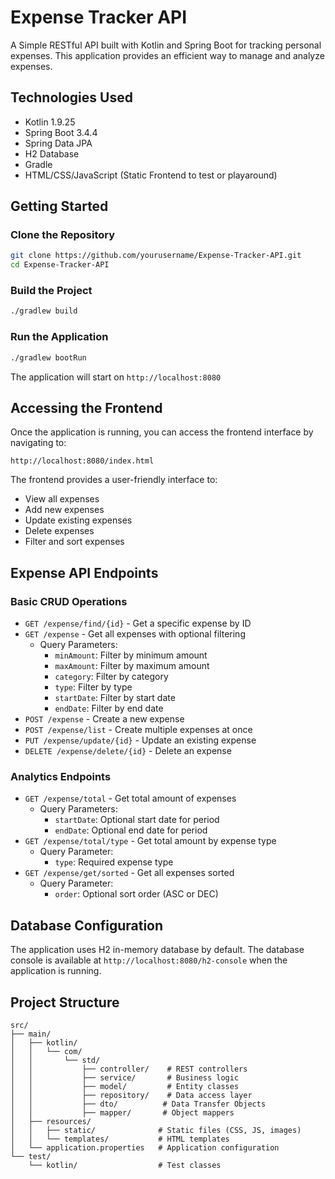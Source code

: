 # Expense Tracker API

A Simple RESTful API built with Kotlin and Spring Boot for tracking personal expenses. This application provides an efficient way to manage and analyze expenses.

## Technologies Used

- Kotlin 1.9.25
- Spring Boot 3.4.4
- Spring Data JPA
- H2 Database
- Gradle
- HTML/CSS/JavaScript (Static Frontend to test or playaround)

## Getting Started

### Clone the Repository

```bash
git clone https://github.com/yourusername/Expense-Tracker-API.git
cd Expense-Tracker-API
```

### Build the Project

```bash
./gradlew build
```

### Run the Application

```bash
./gradlew bootRun
```

The application will start on `http://localhost:8080`

## Accessing the Frontend

Once the application is running, you can access the frontend interface by navigating to:
```
http://localhost:8080/index.html
```

The frontend provides a user-friendly interface to:
- View all expenses
- Add new expenses
- Update existing expenses
- Delete expenses
- Filter and sort expenses

## Expense API Endpoints

### Basic CRUD Operations

- `GET /expense/find/{id}` - Get a specific expense by ID
- `GET /expense` - Get all expenses with optional filtering
  - Query Parameters:
    - `minAmount`: Filter by minimum amount
    - `maxAmount`: Filter by maximum amount
    - `category`: Filter by category
    - `type`: Filter by type
    - `startDate`: Filter by start date
    - `endDate`: Filter by end date
- `POST /expense` - Create a new expense
- `POST /expense/list` - Create multiple expenses at once
- `PUT /expense/update/{id}` - Update an existing expense
- `DELETE /expense/delete/{id}` - Delete an expense

### Analytics Endpoints

- `GET /expense/total` - Get total amount of expenses
  - Query Parameters:
    - `startDate`: Optional start date for period
    - `endDate`: Optional end date for period
- `GET /expense/total/type` - Get total amount by expense type
  - Query Parameter:
    - `type`: Required expense type
- `GET /expense/get/sorted` - Get all expenses sorted
  - Query Parameter:
    - `order`: Optional sort order (ASC or DEC)

## Database Configuration

The application uses H2 in-memory database by default. The database console is available at `http://localhost:8080/h2-console` when the application is running.

## Project Structure

```
src/
├── main/
│   ├── kotlin/
│   │   └── com/
│   │       └── std/
│   │           ├── controller/    # REST controllers
│   │           ├── service/       # Business logic
│   │           ├── model/         # Entity classes
│   │           ├── repository/    # Data access layer
│   │           ├── dto/          # Data Transfer Objects
│   │           ├── mapper/       # Object mappers
│   ├── resources/
│   │   ├── static/              # Static files (CSS, JS, images)
│   │   └── templates/           # HTML templates
│   └── application.properties   # Application configuration
└── test/
    └── kotlin/                  # Test classes
```

